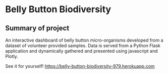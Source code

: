 # Belly Button Biodiversity
## Summary of project 
An interactive dashboard of belly button micro-organisms developed from a dataset of volunteer provided samples. Data is served from a Python Flask application and dynamically gathered and presented using javascript and Plotly.

See it for yourself! 
https://belly-button-biodiversity-979.herokuapp.com
